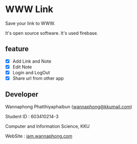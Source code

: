 # WWW Link

Save your link to WWW.



It's open source software. It's used firebase.

## feature

- [x] Add Link and Note
- [x] Edit Note
- [x] Login and LogOut
- [x] Share url from other app

## Developer

Wannaphong Phatthiyaphaibun (wannaphong@kkumail.com)

Student ID : 603410214-3

Computer and Information Science, KKU



WebSite : [iam.wannaphong.com](https://iam.wannaphong.com/)
